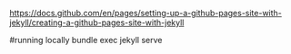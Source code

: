 https://docs.github.com/en/pages/setting-up-a-github-pages-site-with-jekyll/creating-a-github-pages-site-with-jekyll

#running locally
bundle exec jekyll serve